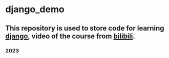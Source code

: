 # django_demo

## This repository is used to store code for learning [django](https://docs.djangoproject.com/zh-hans/4.1/), video of the course from [bilibili](https://www.bilibili.com/video/BV1NL41157ph/?share_source=copy_web&vd_source=1611b8ada7f17e677f104d356e4f9a1e).

### 2023
